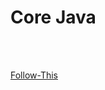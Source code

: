 # Core Java 

<br>


<img alt="" align="center" src="https://encrypted-tbn0.gstatic.com/images?q=tbn:ANd9GcRJoNRM4UuX_fnpHOqZOjLVJYO9CjuMPt4BCw&usqp=CAU"/>

<br>
<br>

[Follow-This](https://www.youtube.com/watch?v=8cm1x4bC610&t=1s)


